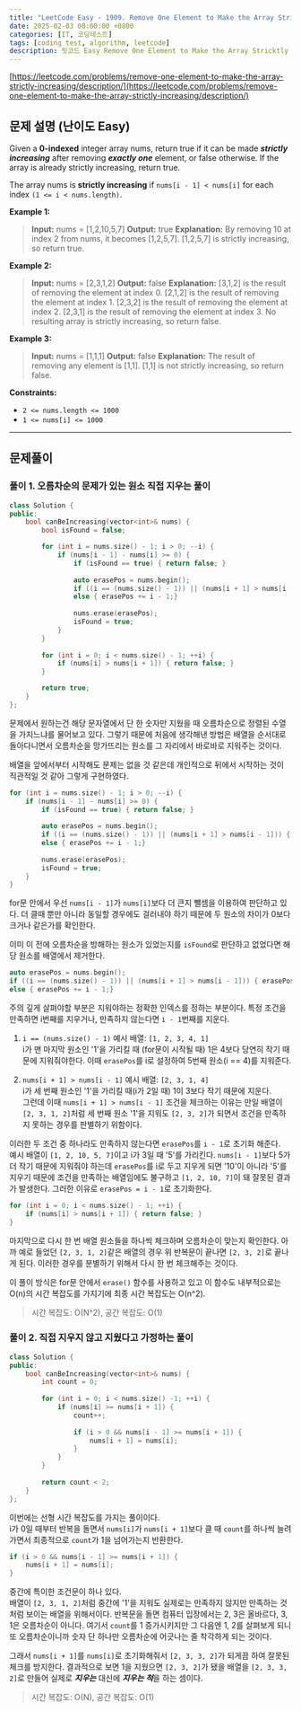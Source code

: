 ```yaml
---
title: "LeetCode Easy - 1909. Remove One Element to Make the Array Strictly Increasing"
date: 2025-02-03 00:00:00 +0800
categories: [IT, 코딩테스트]
tags: [coding test, algorithm, leetcode] 
description: 릿코드 Easy Remove One Element to Make the Array Stricktly Increasing 문제 풀이.
---
```

[https://leetcode.com/problems/remove-one-element-to-make-the-array-strictly-increasing/description/](https://leetcode.com/problems/remove-one-element-to-make-the-array-strictly-increasing/description/)

## 문제 설명 (난이도 Easy)

Given a **0-indexed** integer array nums, return true if it can be made ***strictly increasing*** after removing ***exactly one*** element, or false otherwise. If the array is already strictly increasing, return true.

The array nums is **strictly increasing** if `nums[i - 1] < nums[i]` for each index `(1 <= i < nums.length)`.

 

**Example 1:**

> **Input:** nums = [1,2,10,5,7]
**Output:** true
**Explanation:** By removing 10 at index 2 from nums, it becomes [1,2,5,7].
[1,2,5,7] is strictly increasing, so return true.

**Example 2:**

> **Input:** nums = [2,3,1,2]
**Output:** false
**Explanation:**
[3,1,2] is the result of removing the element at index 0.
[2,1,2] is the result of removing the element at index 1.
[2,3,2] is the result of removing the element at index 2.
[2,3,1] is the result of removing the element at index 3.
No resulting array is strictly increasing, so return false.

**Example 3:**

> **Input:** nums = [1,1,1]
**Output:** false
**Explanation:** The result of removing any element is [1,1].
[1,1] is not strictly increasing, so return false.

 

**Constraints:**

* `2 <= nums.length <= 1000`
* `1 <= nums[i] <= 1000`

<hr />

## 문제풀이
### 풀이 1. 오름차순의 문제가 있는 원소 직접 지우는 풀이
```cpp
class Solution {
public:
    bool canBeIncreasing(vector<int>& nums) {
        bool isFound = false;

        for (int i = nums.size() - 1; i > 0; --i) {
            if (nums[i - 1] - nums[i] >= 0) {
                if (isFound == true) { return false; }
                
                auto erasePos = nums.begin();
                if ((i == (nums.size() - 1)) || (nums[i + 1] > nums[i - 1])) { erasePos += i; }
                else { erasePos += i - 1;}
                
                nums.erase(erasePos);
                isFound = true;
            }
        }
        
        for (int i = 0; i < nums.size() - 1; ++i) {
            if (nums[i] > nums[i + 1]) { return false; }
        }

        return true;
    }
};
```
문제에서 원하는건 해당 문자열에서 단 한 숫자만 지웠을 때 오름차순으로 정렬된 수열을 가지느냐를 물어보고 있다.
그렇기 때문에 처음에 생각해낸 방법은 배열을 순서대로 돌아다니면서 오름차순을 망가뜨리는 원소를 그 자리에서 바로바로 지워주는 것이다.

배열을 앞에서부터 시작해도 문제는 없을 것 같은데 개인적으로 뒤에서 시작하는 것이 직관적일 것 같아 그렇게 구현하였다.


```cpp
for (int i = nums.size() - 1; i > 0; --i) {
    if (nums[i - 1] - nums[i] >= 0) {
        if (isFound == true) { return false; }
        
        auto erasePos = nums.begin();
        if ((i == (nums.size() - 1)) || (nums[i + 1] > nums[i - 1])) { erasePos += i; }
        else { erasePos += i - 1;}
        
        nums.erase(erasePos);
        isFound = true;
    }
}
```
for문 안에서 우선 `nums[i - 1]`가 `nums[i]`보다 더 큰지 뺄셈을 이용하여 판단하고 있다. 더 클때 뿐만 아니라 동일할 경우에도 걸러내야 하기 때문에 두 원소의 차이가 0보다 크거나 같은가를 확인한다.

이미 이 전에 오름차순을 방해하는 원소가 있었는지를 `isFound`로 판단하고 없었다면 해당 원소를 배열에서 제거한다.

```cpp
auto erasePos = nums.begin();
if ((i == (nums.size() - 1)) || (nums[i + 1] > nums[i - 1])) { erasePos += i; }
else { erasePos += i - 1;}
```
주의 깊게 살펴야할 부분은 지워야하는 정확한 인덱스를 정하는 부분이다.
특정 조건을 만족하면 i번째를 지우거나, 만족하지 않는다면 `i - 1`번째를 지운다.

1. `i == (nums.size() - 1)`
예시 배열: `[1, 2, 3, 4, 1]` <br> i가 맨 마지막 원소인 '1'을 가리킬 때 (for문이 시작될 때) 1은 4보다 당연히 작기 때문에 지워줘야한다. 이때 `erasePos`를 i로 설정하여 5번째 원소(i == 4)를 지워준다.

2. `nums[i + 1] > nums[i - 1]`
예시 배열: `[2, 3, 1, 4]` <br /> i가 세 번째 원소인 '1'을 가리킬 때(i가 2일 때) 1이 3보다 작기 때문에 지운다. <br />
그런데 이때 `nums[i + 1] > nums[i - 1]` 조건을 체크하는 이유는 만일 배열이 `[2, 3, 1, 2]`처럼 세 번째 원소 '1'을 지워도 `[2, 3, 2]`가 되면서 조건을 만족하지 못하는 경우를 판별하기 위함이다.

이러한 두 조건 중 하나라도 만족하지 않는다면 `erasePos`를 `i - 1`로 초기화 해준다. <br />
예시 배열이 `[1, 2, 10, 5, 7]`이고 i가 3일 때 '5'를 가리킨다. `nums[i - 1]`보다 5가 더 작기 때문에 지워줘야 하는데 `erasePos`를 i로 두고 지우게 되면 '10'이 아니라 '5'를 지우기 때문에 조건을 만족하는 배열임에도 불구하고 `[1, 2, 10, 7]`이 돼 잘못된 결과가 발생한다.
그러한 이유로 `erasePos = i - 1`로 초기화한다.

```cpp
for (int i = 0; i < nums.size() - 1; ++i) {
    if (nums[i] > nums[i + 1]) { return false; }
}   
```

마지막으로 다시 한 번 배열 원소들을 하나씩 체크하며 오름차순이 맞는지 확인한다.
아까 예로 들었던 `[2, 3, 1, 2]`같은 배열의 경우 위 반복문이 끝나면 `[2, 3, 2]`로 끝나게 된다. 이러한 경우를 분별하기 위해서 다시 한 번 체크해주는 것이다.

이 풀이 방식은 for문 안에서 `erase()` 함수를 사용하고 있고 이 함수도 내부적으로는 O(n)의 시간 복잡도를 가지기에 최종 시간 복잡도는 O(n^2).

> 시간 복잡도: O(N^2), 공간 복잡도: O(1)

### 풀이 2. 직접 지우지 않고 지웠다고 가정하는 풀이
```cpp
class Solution {
public:
    bool canBeIncreasing(vector<int>& nums) {
        int count = 0;
        
        for (int i = 0; i < nums.size() -1; ++i) {
            if (nums[i] >= nums[i + 1]) {
                count++;
                
                if (i > 0 && nums[i - 1] >= nums[i + 1]) {
                    nums[i + 1] = nums[i];
                }
            }
        }
        
        return count < 2;
    }
};
```
이번에는 선형 시간 복잡도를 가지는 풀이이다. <br /> i가 0일 때부터 반복을 돌면서 `nums[i]`가 `nums[i + 1]`보다 클 때 `count`를 하나씩 늘려가면서 최종적으로 `count`가 1을 넘어가는지 반환한다.

```cpp
if (i > 0 && nums[i - 1] >= nums[i + 1]) {
    nums[i + 1] = nums[i];
}
```

중간에 특이한 조건문이 하나 있다. <br />
배열이 `[2, 3, 1, 2]`처럼 중간에 '1'을 지워도 실제로는 만족하지 않지만 만족하는 것 처럼 보이는 배열을 위해서이다.
반복문을 돌면 컴퓨터 입장에서는 2, 3은 올바르다, 3, 1은 오름차순이 아니다. 여기서 `count`를 1 증가시키지만 그 다음엔 1, 2를 살펴보게 되니 또 오름차순이니까 숫자 단 하나만 오름차순에 어긋나는 줄 착각하게 되는 것이다.

그래서 `nums[i + 1]`를 `nums[i]`로 초기화해줘서 `[2, 3, 3, 2]`가 되게끔 하여 잘못된 체크를 방지한다. 결과적으로 보면 1을 지웠으면 `[2, 3, 2]`가 됐을 배열을 `[2, 3, 3, 2]`로 만들어 실제로 ***지우는*** 대신에 ***지우는 척***을 하는 셈이다.

> 시간 복잡도: O(N), 공간 복잡도: O(1)